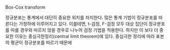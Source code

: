 Box-Cox transform

정규분포는 통계에서 대단히 중요한 위치를 차지한다. 많은 통계 기법이 정규분포를 따른다는 가정하에 이루어지고 있다. 이를테면, t-검정, F-검정 모두 대상 집단이 정규분포를 따를 경우와 따르지 않을 경우로 나누어 검정 기법을 적용한다. 하지만 이 보다 더 중요한 이유는 중심극한정리(central limit theorem)에 있다. 중심극한 정리에 따라 표본의 평균이 정규분포를 따르기 때문에 
